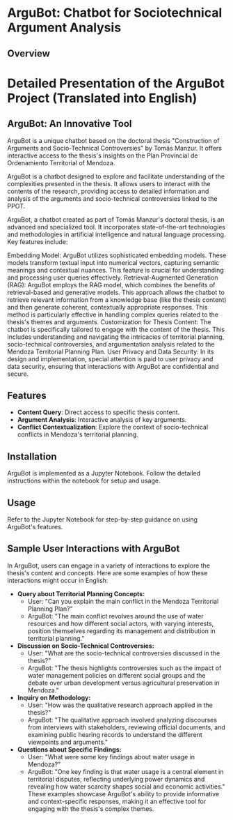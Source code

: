 # ArguBot: Chatbot for Sociotechnical Argument Analysis

## Overview

# Detailed Presentation of the ArguBot Project (Translated into English)

## ArguBot: An Innovative Tool
ArguBot is a unique chatbot based on the doctoral thesis "Construction of Arguments and Socio-Technical Controversies" by Tomás Manzur. It offers interactive access to the thesis's insights on the Plan Provincial de Ordenamiento Territorial of Mendoza.

ArguBot is a chatbot designed to explore and facilitate understanding of the complexities presented in the thesis. It allows users to interact with the contents of the research, providing access to detailed information and analysis of the arguments and socio-technical controversies linked to the PPOT.

ArguBot, a chatbot created as part of Tomás Manzur's doctoral thesis, is an advanced and specialized tool. It incorporates state-of-the-art technologies and methodologies in artificial intelligence and natural language processing. Key features include:

Embedding Model: ArguBot utilizes sophisticated embedding models. These models transform textual input into numerical vectors, capturing semantic meanings and contextual nuances. This feature is crucial for understanding and processing user queries effectively.
Retrieval-Augmented Generation (RAG): ArguBot employs the RAG model, which combines the benefits of retrieval-based and generative models. This approach allows the chatbot to retrieve relevant information from a knowledge base (like the thesis content) and then generate coherent, contextually appropriate responses. This method is particularly effective in handling complex queries related to the thesis's themes and arguments.
Customization for Thesis Content: The chatbot is specifically tailored to engage with the content of the thesis. This includes understanding and navigating the intricacies of territorial planning, socio-technical controversies, and argumentation analysis related to the Mendoza Territorial Planning Plan.
User Privacy and Data Security: In its design and implementation, special attention is paid to user privacy and data security, ensuring that interactions with ArguBot are confidential and secure.

## Features
- **Content Query**: Direct access to specific thesis content.
- **Argument Analysis**: Interactive analysis of key arguments.
- **Conflict Contextualization**: Explore the context of socio-technical conflicts in Mendoza's territorial planning.

## Installation
ArguBot is implemented as a Jupyter Notebook. Follow the detailed instructions within the notebook for setup and usage.

## Usage
Refer to the Jupyter Notebook for step-by-step guidance on using ArguBot's features.

## Sample User Interactions with ArguBot

In ArguBot, users can engage in a variety of interactions to explore the thesis's content and concepts. Here are some examples of how these interactions might occur in English:

- **Query about Territorial Planning Concepts:**
    - User: "Can you explain the main conflict in the Mendoza Territorial Planning Plan?"
    - ArguBot: "The main conflict revolves around the use of water resources and how different social actors, with varying interests, position themselves regarding its management and distribution in territorial planning."
- **Discussion on Socio-Technical Controversies:**
    - User: "What are the socio-technical controversies discussed in the thesis?"
    - ArguBot: "The thesis highlights controversies such as the impact of water management policies on different social groups and the debate over urban development versus agricultural preservation in Mendoza."
- **Inquiry on Methodology:**
    - User: "How was the qualitative research approach applied in the thesis?"
    - ArguBot: "The qualitative approach involved analyzing discourses from interviews with stakeholders, reviewing official documents, and examining public hearing records to understand the different viewpoints and arguments."
- **Questions about Specific Findings:**
    - User: "What were some key findings about water usage in Mendoza?"
    - ArguBot: "One key finding is that water usage is a central element in territorial disputes, reflecting underlying power dynamics and revealing how water scarcity shapes social and economic activities."
These examples showcase ArguBot's ability to provide informative and context-specific responses, making it an effective tool for engaging with the thesis's complex themes.